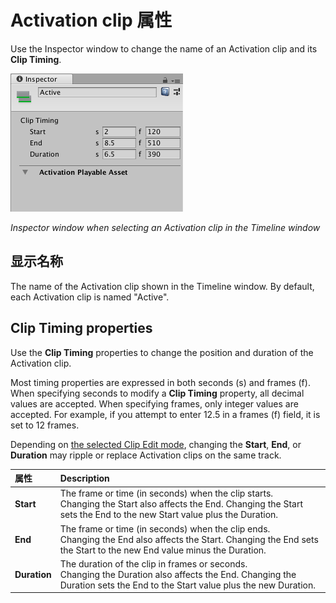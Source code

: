 # Activation clip 属性

Use the Inspector window to change the name of an Activation clip and its **Clip Timing**.

![Inspector window when selecting an Activation clip in the Timeline window](images/timeline_inspector_activation_clip.png)

_Inspector window when selecting an Activation clip in the Timeline window_

## 显示名称

The name of the Activation clip shown in the Timeline window. By default, each Activation clip is named "Active".

## Clip Timing properties

Use the **Clip Timing** properties to change the position and duration of the Activation clip.

Most timing properties are expressed in both seconds (s) and frames (f). When specifying seconds to modify a **Clip Timing** property, all decimal values are accepted. When specifying frames, only integer values are accepted. For example, if you attempt to enter 12.5 in a frames (f) field, it is set to 12 frames.

Depending on [the selected Clip Edit mode](clp_about.md), changing the **Start**, **End**, or **Duration** may ripple or replace Activation clips on the same track.

| **属性**     | **Description**                                                                                                                                                              |
| :----------- | :--------------------------------------------------------------------------------------------------------------------------------------------------------------------------- |
| **Start**    | The frame or time (in seconds) when the clip starts.<br />Changing the Start also affects the End. Changing the Start sets the End to the new Start value plus the Duration. |
| **End**      | The frame or time (in seconds) when the clip ends.<br />Changing the End also affects the Start. Changing the End sets the Start to the new End value minus the Duration.    |
| **Duration** | The duration of the clip in frames or seconds.<br />Changing the Duration also affects the End. Changing the Duration sets the End to the Start value plus the new Duration. |
